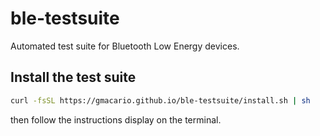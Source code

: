 # ble-testsuite

Automated test suite for Bluetooth Low Energy devices.

## Install the test suite

```bash
curl -fsSL https://gmacario.github.io/ble-testsuite/install.sh | sh
```

then follow the instructions display on the terminal.

<!--
## Run the tests

```bash
export VAR1=value1
export VAR2=value2
curl -fsSL https://gmacario.github.io/ble-testsuite/run.sh | sh
```
-->

<!-- EOF -->
